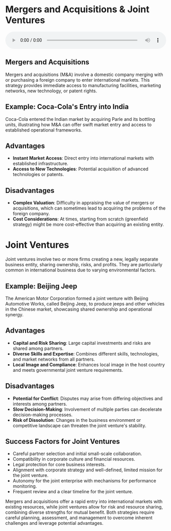 # Mergers and Acquisitions & Joint Ventures

<audio controls style="width: 100%;">
  <source src="../../../../../audio/4th_sem/GB/Unit-2 Modes of Entering Global Business/2.g Management Contracts.mp3" type="audio/mpeg">
  Your browser does not support the audio element.
</audio>


## Mergers and Acquisitions

Mergers and acquisitions (M&A) involve a domestic company merging with or purchasing a foreign company to enter international markets. This strategy provides immediate access to manufacturing facilities, marketing networks, new technology, or patent rights.

## Example: Coca-Cola's Entry into India

Coca-Cola entered the Indian market by acquiring Parle and its bottling units, illustrating how M&A can offer swift market entry and access to established operational frameworks.

## Advantages

- **Instant Market Access**: Direct entry into international markets with established infrastructure.
- **Access to New Technologies**: Potential acquisition of advanced technologies or patents.

## Disadvantages

- **Complex Valuation**: Difficulty in appraising the value of mergers or acquisitions, which can sometimes lead to acquiring the problems of the foreign company.
- **Cost Considerations**: At times, starting from scratch (greenfield strategy) might be more cost-effective than acquiring an existing entity.

# Joint Ventures

Joint ventures involve two or more firms creating a new, legally separate business entity, sharing ownership, risks, and profits. They are particularly common in international business due to varying environmental factors.

## Example: Beijing Jeep

The American Motor Corporation formed a joint venture with Beijing Automotive Works, called Beijing Jeep, to produce jeeps and other vehicles in the Chinese market, showcasing shared ownership and operational synergy.

## Advantages

- **Capital and Risk Sharing**: Large capital investments and risks are shared among partners.
- **Diverse Skills and Expertise**: Combines different skills, technologies, and market networks from all partners.
- **Local Image and Compliance**: Enhances local image in the host country and meets governmental joint venture requirements.

## Disadvantages

- **Potential for Conflict**: Disputes may arise from differing objectives and interests among partners.
- **Slow Decision-Making**: Involvement of multiple parties can decelerate decision-making processes.
- **Risk of Dissolution**: Changes in the business environment or competitive landscape can threaten the joint venture's stability.

## Success Factors for Joint Ventures

- Careful partner selection and initial small-scale collaboration.
- Compatibility in corporate culture and financial resources.
- Legal protection for core business interests.
- Alignment with corporate strategy and well-defined, limited mission for the joint venture.
- Autonomy for the joint enterprise with mechanisms for performance monitoring.
- Frequent review and a clear timeline for the joint venture.

Mergers and acquisitions offer a rapid entry into international markets with existing resources, while joint ventures allow for risk and resource sharing, combining diverse strengths for mutual benefit. Both strategies require careful planning, assessment, and management to overcome inherent challenges and leverage potential advantages.
